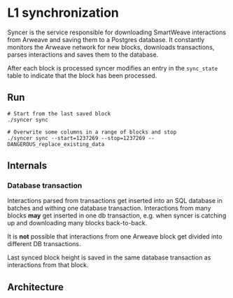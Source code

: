 # L1 synchronization

Syncer is the service responsible for downloading SmartWeave interactions from Arweave and saving them to a Postgres database.
It constantly monitors the Arweave network for new blocks, downloads transactions, parses interactions and saves them to the database.

After each block is processed syncer modifies an entry in the `sync_state` table to indicate that the block has been processed.

## Run

```
# Start from the last saved block
./syncer sync

# Overwrite some columns in a range of blocks and stop
./syncer sync --start=1237269 --stop=1237269 --DANGEROUS_replace_existing_data
```

## Internals

### Database transaction

Interactions parsed from transactions get inserted into an SQL database in batches and withing one database transaction. Interactions from many blocks **may** get inserted in one db transaction, e.g. when syncer is catching up and downloading many blocks back-to-back.  

It is **not** possible that interactions from one Arweave block get divided into different DB transactions.

Last synced block height is saved in the same database transaction as interactions from that block.

## Architecture


